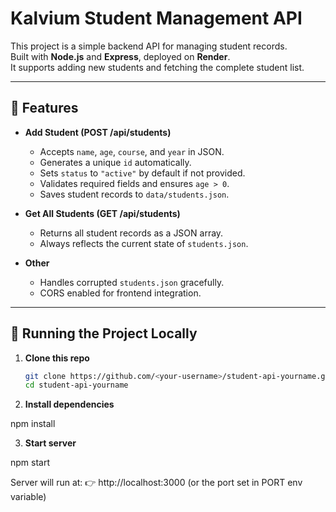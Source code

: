 # Kalvium Student Management API

This project is a simple backend API for managing student records.  
Built with **Node.js** and **Express**, deployed on **Render**.  
It supports adding new students and fetching the complete student list.

---

## 📌 Features
- **Add Student (POST /api/students)**
  - Accepts `name`, `age`, `course`, and `year` in JSON.
  - Generates a unique `id` automatically.
  - Sets `status` to `"active"` by default if not provided.
  - Validates required fields and ensures `age > 0`.
  - Saves student records to `data/students.json`.

- **Get All Students (GET /api/students)**
  - Returns all student records as a JSON array.
  - Always reflects the current state of `students.json`.

- **Other**
  - Handles corrupted `students.json` gracefully.
  - CORS enabled for frontend integration.

---

## 🚀 Running the Project Locally

1. **Clone this repo**
   ```bash
   git clone https://github.com/<your-username>/student-api-yourname.git
   cd student-api-yourname
2. **Install dependencies**

npm install


3. **Start server**

npm start


Server will run at:
👉 http://localhost:3000 (or the port set in PORT env variable)